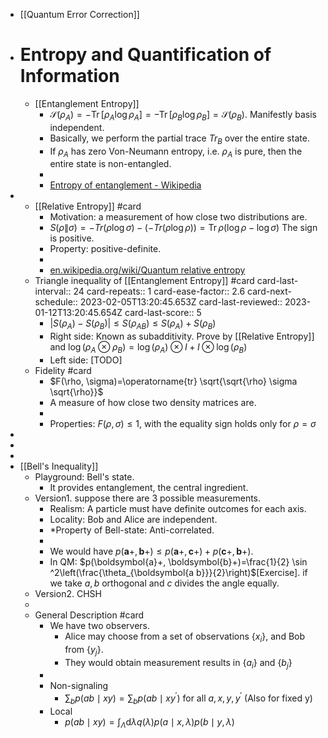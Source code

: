 - [[Quantum Error Correction]]
- # Entropy and Quantification of Information
	- [[Entanglement Entropy]]
		- $\mathcal{S}\left(\rho_A\right)=-\operatorname{Tr}\left[\rho_A \log \rho_A\right]=-\operatorname{Tr}\left[\rho_B \log \rho_B\right]=\mathcal{S}\left(\rho_B\right)$. Manifestly basis independent.
		- Basically, we perform the partial trace $Tr_B$ over the entire state.
		- If $\rho_A$ has zero Von-Neumann entropy, i.e. $\rho_A$ is pure, then the entire state is non-entangled.
		-
		- [Entropy of entanglement - Wikipedia](https://en.loveeleven.ml/wiki/Entropy_of_entanglement)
-
	- [[Relative Entropy]] #card
		- Motivation: a measurement of how close two distributions are.
		- $S(\rho \| \sigma)=-Tr(\rho \log \sigma)-(-Tr(\rho \log \rho))=\operatorname{Tr} \rho(\log \rho-\log \sigma)$ 
		  The sign is positive.
		- Property: positive-definite.
		-
		- [en.wikipedia.org/wiki/Quantum relative entropy](https://en.wikipedia.org/wiki/Quantum_relative_entropy)
	- Triangle inequality of [[Entanglement Entropy]] #card
	  card-last-interval:: 24
	  card-repeats:: 1
	  card-ease-factor:: 2.6
	  card-next-schedule:: 2023-02-05T13:20:45.653Z
	  card-last-reviewed:: 2023-01-12T13:20:45.654Z
	  card-last-score:: 5
		- $\left|S\left(\rho_A\right)-S\left(\rho_B\right)\right| \leq S\left(\rho_{A B}\right) \leq S\left(\rho_A\right)+S\left(\rho_B\right)$
		- Right side: Known as subadditivity. Prove by [[Relative Entropy]] and $\log(\rho_A\otimes\rho_B)=\log(\rho_A)\otimes I+ I\otimes\log(\rho_B)$
		- Left side: [TODO]
	- Fidelity #card
		- $F(\rho, \sigma)=\operatorname{tr} \sqrt{\sqrt{\rho} \sigma \sqrt{\rho}}$
		- A measure of how close two density matrices are.
		-
		- Properties: $F(\rho, \sigma)\le1$, with the equality sign holds only for $\rho=\sigma$
-
-
-
- [[Bell's Inequality]]
	- Playground: Bell's state.
		- It provides entanglement, the central ingredient.
	- Version1. suppose there are 3 possible measurements.
		- Realism: A particle must have definite outcomes for each axis.
		- Locality: Bob and Alice are independent.
		- *Property of Bell-state: Anti-correlated.
		-
		- We would have $p(\boldsymbol{a}+, \boldsymbol{b}+) \leq p(\boldsymbol{a}+, \boldsymbol{c}+)+p(\boldsymbol{c}+, \boldsymbol{b}+)$.
		- In QM: $p(\boldsymbol{a}+, \boldsymbol{b}+)=\frac{1}{2} \sin ^2\left(\frac{\theta_{\boldsymbol{a b}}}{2}\right)$[Exercise].
		   if we take $a,b$ orthogonal and $c$ divides the angle equally.
	- Version2. CHSH
	-
	- General Description #card
		- We have two observers.
			- Alice may choose from a set of observations $\{x_i\}$, and Bob from $\{y_j\}$.
			- They would obtain measurement results in $\{a_i\}$  and $\{b_j\}$
		-
		- Non-signaling
			- $\sum_{b} p(a b \mid x y)=\sum_{b} p\left(a b \mid x y^{\prime}\right)$ for all $a, x, y, y^{\prime}$ (Also for fixed y)
		- Local
			- $p(a b \mid x y)=\int_{\Lambda} \mathrm{d} \lambda q(\lambda) p(a \mid x, \lambda) p(b \mid y, \lambda)$